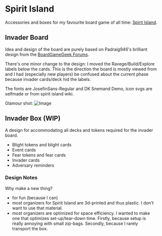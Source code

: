 # Spirit Island

Accessories and boxes for my favourite board game of all time: [Spirit Island](https://boardgamegeek.com/boardgame/162886/spirit-island). 

## Invader Board
Idea and design of the board are purely based on Padraig946's brilliant design from the [BoardGameGeek Forums](https://boardgamegeek.com/filepage/245054/spirit-island-compact-invader-board).

There's one minor change to the design: I moved the Ravege/Build/Explore labels below the cards. This is the direction the board is mostly viewed from and I had (especially new players) be confused about the current phase because invader cards/deck hid the labels.

The fonts are JosefinSans-Regular and DK Snemand Demo, icon svgs are selfmade or from spirit island wiki.

Glamour shot:
![Image](WoodenInvaderBoard.png)

## Invader Box (WIP)

A design for accommodating all decks and tokens required for the invader board.

* Blight tokens and blight cards
* Event cards
* Fear tokens and fear cards
* Invader cards
* Adversary reminders

### Design Notes ###

Why make a new thing?
* for fun (because I can)
* most organizers for Spirit Island are 3d-printed and thus plastic. I don't want to use that material.
* most organizers are optimized for space efficiency. I wanted to make one that optimizes set-up/tear-down time. Firstly, because setup is really annoying with small zip-bags. Secondly, because I rarely transport the box.  